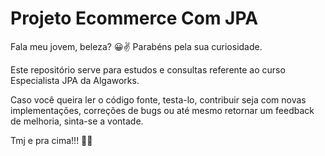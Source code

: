 # Projeto Ecommerce Com JPA

Fala meu jovem, beleza? 😀✌ Parabéns pela sua curiosidade.

Este repositório serve para estudos e consultas referente ao curso Especialista JPA da Algaworks.

Caso você queira ler o código fonte, testa-lo, contribuir seja com novas implementações, correções de bugs ou até mesmo retornar um feedback de melhoria, sinta-se a vontade. 

Tmj e pra cima!!! 🚀🚀
